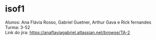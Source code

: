 # isof1
Alunos: Ana Flávia Rosso, Gabriel Guetner, Arthur Gava e Rick fernandes <br>
Turma: 3-52<br>
Link do jira: https://anaflaviagabriel.atlassian.net/browse/TA-2 

